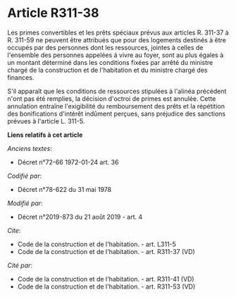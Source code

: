 # Article R311-38

Les primes convertibles et les prêts spéciaux prévus aux articles R. 311-37 à R. 311-59 ne peuvent être attribués que pour
des logements destinés à être occupés par des personnes dont les ressources, jointes à celles de l'ensemble des personnes
appelées à vivre au foyer, sont au plus égales à un montant déterminé dans les conditions fixées par arrêté du ministre
chargé de la construction et de l'habitation et du ministre chargé des finances. 

S'il apparaît que les conditions de ressources stipulées à l'alinéa précédent n'ont pas été remplies, la décision d'octroi de
primes est annulée. Cette annulation entraîne l'exigibilité du remboursement des prêts et la répétition des bonifications
d'intérêt indûment perçues, sans préjudice des sanctions prévues à l'article L. 311-5.

**Liens relatifs à cet article**

_Anciens textes_:

  - Décret n°72-66 1972-01-24 art. 36

_Codifié par_:

  - Décret n°78-622 du 31 mai 1978

_Modifié par_:

  - Décret n°2019-873 du 21 août 2019 - art. 4

_Cite_:

  - Code de la construction et de l'habitation. - art. L311-5
  - Code de la construction et de l'habitation. - art. R311-37 (VD)

_Cité par_:

  - Code de la construction et de l'habitation. - art. R311-41 (VD)
  - Code de la construction et de l'habitation. - art. R311-53 (VD)
